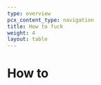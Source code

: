 ```yaml
---
type: overview
pcx_content_type: navigation
title: How to fuck
weight: 4
layout: table
---
```


# How to
